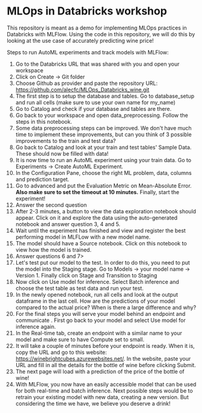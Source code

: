 # MLOps in Databricks workshop
This repository is meant as a demo for implementing MLOps practices in Databricks with MLFlow. Using the code in this repository, we will do this by looking at the use case of accurately predicting wine price!

Steps to run AutoML experiments and track models with MLFlow:
1. Go to the Databricks URL that was shared with you and open your workspace
2. Click on Create -> Git folder
3. Choose Github as provider and paste the repository URL: https://github.com/alecfc/MLOps_Databricks_wine.git
4. The first step is to setup the database and tables. Go to database_setup and run all cells (make sure to use your own name for my_name)
5. Go to Catalog and check if your database and tables are there.
6. Go back to your workspace and open data_preprocessing. Follow the steps in this notebook.
7. Some data preprocessing steps can be improved. We don't have much time to implement these improvements, but can you think of 3 possible improvements to the train and test data?
8. Go back to Catalog and look at your train and test tables' Sample Data. These should now be filled with data!
9. It is now time to run an AutoML experiment using your train data. Go to Experiments -> Create AutoML Experiment.
10. In the Configuration Pane, choose the right ML problem, data, columns and prediction target.
11. Go to advanced and put the Evaluation Metric on Mean-Absolute Error. **Also make sure to set the timeout at 10 minutes.** Finally, start the experiment!
12. Answer the second question
13. After 2-3 minutes, a button to view the data exploration notebook should appear. Click on it and explore the data using the auto-generated notebook and answer question 3, 4 and 5.
14. Wait until the experiment has finished and view and register the best performing model in MLFLow with a new model name.
15. The model should have a Source notebook. Click on this notebook to view how the model is trained.
16. Answer questions 6 and 7>
17. Let's test put our model to the test. In order to do this, you need to put the model into the Staging stage. Go to Models -> your model name -> Version 1. Finally click on Stage and Transition to Staging
18. Now click on Use model for inference. Select Batch inference and choose the test table as test data and run your test.
19. In the newly opened notebook, run all cells and look at the output dataframe in the last cell. How are the predictions of your model compared to the actual price? When is there a large difference and why?
20. For the final steps you will serve your model behind an endpoint and communicate . First go back to your model and select Use model for inference again.
21. In the Real-time tab, create an endpoint with a similar name to your model and make sure to have Compute set to small.
22. It will take a couple of minutes before your endpoint is ready. When it is, copy the URL and go to this website: https://winebrightcubes.azurewebsites.net/. In the website, paste your URL and fill in all the details for the bottle of wine before clicking Submit.
23. The next page will load with a prediction of the price of the bottle of wine!
24. With MLFlow, you now have an easily accessible model that can be used for both real-time and batch inference. Next possible steps would be to retrain your existing model with new data, creating a new version. But considering the time we have, we believe you deserve a drink!
